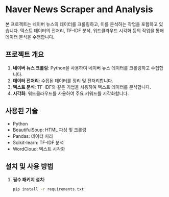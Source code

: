 # Naver News Scraper and Analysis

본 프로젝트는 네이버 뉴스의 데이터를 크롤링하고, 이를 분석하는 작업을 포함하고 있습니다. 텍스트 데이터의 전처리, TF-IDF 분석, 워드클라우드 시각화 등의 작업을 통해 데이터 분석을 수행합니다.

## 프로젝트 개요

1. **네이버 뉴스 크롤링**: Python을 사용하여 네이버 뉴스 데이터를 크롤링하고 수집합니다.
2. **데이터 전처리**: 수집된 데이터를 정리 및 전처리합니다.
3. **텍스트 분석**: TF-IDF와 같은 기법을 사용하여 텍스트 데이터를 분석합니다.
4. **시각화**: 워드클라우드를 사용하여 주요 키워드를 시각화합니다.

## 사용된 기술

- Python
- BeautifulSoup: HTML 파싱 및 크롤링
- Pandas: 데이터 처리
- Scikit-learn: TF-IDF 분석
- WordCloud: 텍스트 시각화

## 설치 및 사용 방법

1. **필수 패키지 설치**:
   ```bash
   pip install -r requirements.txt
